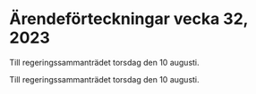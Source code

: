 # Ärendeförteckningar vecka 32, 2023

Till regeringssammanträdet torsdag den 10 augusti.

Till regeringssammanträdet torsdag den 10 augusti.
